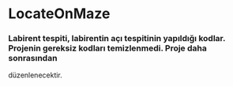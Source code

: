 # LocateOnMaze

### Labirent tespiti, labirentin açı tespitinin yapıldığı kodlar. Projenin gereksiz kodları temizlenmedi. Proje daha sonrasından 
düzenlenecektir.
